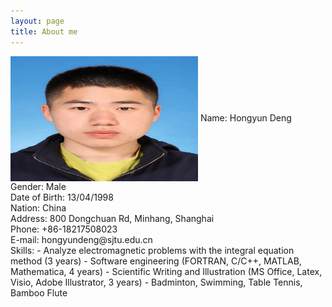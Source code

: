 ```yaml
---
layout: page
title: About me
---
```


<img src="Hongyun_Deng.jpg" width = "300" height = "200" alt="Photo" align=center />
Name: Hongyun Deng<br>
Gender: Male<br>
Date of Birth: 13/04/1998<br>
Nation: China<br>
Address: 800 Dongchuan Rd, Minhang, Shanghai<br>
Phone: +86-18217508023<br>
E-mail: hongyundeng@sjtu.edu.cn<br>
Skills:
- Analyze electromagnetic problems with the integral equation method (3 years)
- Software engineering (FORTRAN, C/C++, MATLAB, Mathematica, 4 years)
- Scientific Writing and Illustration (MS Office, Latex, Visio, Adobe Illustrator, 3 years) 
- Badminton, Swimming, Table Tennis, Bamboo Flute
